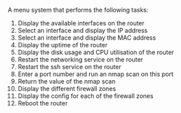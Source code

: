 A menu system that performs the following tasks:
1) Display the available interfaces on the router
2) Select an interface and display the IP address
3) Select an interface and display the MAC address
4) Display the uptime of the router
5) Display the disk usage and CPU utilisation of the router
6) Restart the networking service on the router
7) Restart the ssh service on the router
8) Enter a port number and run an nmap scan on this port
9) Return the value of the nmap scan
10) Display the different firewall zones
11) Display the config for each of the firewall zones
12) Reboot the router
